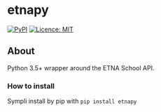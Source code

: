 etnapy
======

[![PyPI](https://img.shields.io/pypi/v/etnapy.svg)](https://pypi.org/project/etnapy)
[![Licence: MIT](https://img.shields.io/pypi/l/etnapy.svg)](https://pypi.org/project/etnapy/)

## About

Python 3.5+ wrapper around the ETNA School API.

### How to install

Sympli install by pip with `pip install etnapy`
